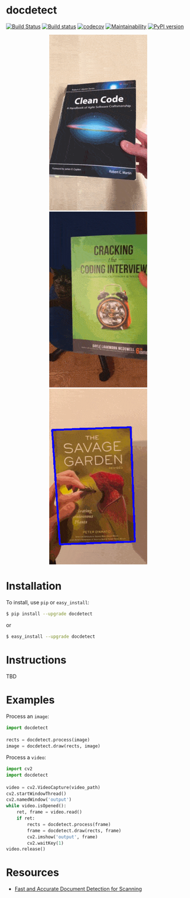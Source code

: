 # docdetect

[![Build Status](https://travis-ci.org/alessandrozamberletti/docdetect.svg?branch=master)](https://travis-ci.org/alessandrozamberletti/docdetect)
[![Build status](https://ci.appveyor.com/api/projects/status/l1gjc8g7c1q3846j/branch/master?svg=true)](https://ci.appveyor.com/project/alessandrozamberletti/docdetect/branch/master)
[![codecov](https://codecov.io/gh/alessandrozamberletti/docdetect/branch/master/graph/badge.svg)](https://codecov.io/gh/alessandrozamberletti/docdetect)
[![Maintainability](https://api.codeclimate.com/v1/badges/a9aa496faab72437e650/maintainability)](https://codeclimate.com/github/alessandrozamberletti/docdetect/maintainability)
[![PyPI version](https://badge.fury.io/py/docdetect.svg)](https://badge.fury.io/py/docdetect)

<p align="center"> 
  <img src="./res/01.gif" alt="sample_01"/>
  <img src="./res/02.gif" alt="sample_02"/>
  <img src="./res/03.gif" alt="sample_03"/>
</p>

# Installation

To install, use `pip` or `easy_install`:

```bash
$ pip install --upgrade docdetect
```
or
```bash
$ easy_install --upgrade docdetect
```

# Instructions

TBD

# Examples

Process an ```image```:
```python
import docdetect

rects = docdetect.process(image)
image = docdetect.draw(rects, image)
```

Process a ```video```:

```python
import cv2
import docdetect

video = cv2.VideoCapture(video_path)
cv2.startWindowThread()
cv2.namedWindow('output')
while video.isOpened():
    ret, frame = video.read()
    if ret:
        rects = docdetect.process(frame)
        frame = docdetect.draw(rects, frame)
        cv2.imshow('output', frame)
        cv2.waitKey(1)
video.release()
```

# Resources  
* [Fast and Accurate Document Detection for Scanning](https://blogs.dropbox.com/tech/2016/08/fast-and-accurate-document-detection-for-scanning/)
